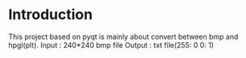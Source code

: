 # Introduction
This project based on pyqt is mainly about convert between bmp and hpgl(plt).
Input : 240*240 bmp file
Output : txt file(255: 0    0: 1)